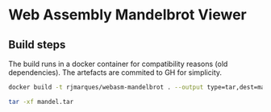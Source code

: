 # Web Assembly Mandelbrot Viewer

## Build steps

The build runs in a docker container for compatibility reasons (old dependencies). The artefacts are commited to GH for simplicity.

```bash
docker build -t rjmarques/webasm-mandelbrot . --output type=tar,dest=mandel.tar --target binaries

tar -xf mandel.tar
```
